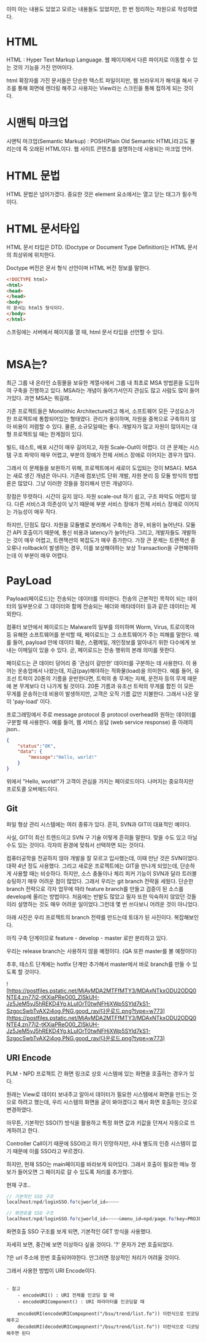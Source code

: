 이미 아는 내용도 있었고 모르는 내용들도 있었지만, 한 번 정리하는 차원으로 작성하였다.

# HTML

HTML : Hyper Text Markup Language. 웹 페이지에서 다른 파이지로 이동할 수 있는 것의 기능을 가진 언어이다.

html 확장자를 가진 문서들은 단순한 텍스트 파일이지만, 웹 브라우저가 해석을 해서 구조를 통해 화면에 렌더링 해주고 사용자는 View라는 스크린을 통해 접하게 되는 것이다.

# 시맨틱 마크업

시맨틱 마크업(Semantic Markup) : POSH(Plain Old Semantic HTML)라고도 불리는데 즉 오래된 HTML이다. 웹 사이트 콘텐츠를 설명하는데 사용되는 마크업 언어. 

# HTML 문법

HTML 문법은 넘어가겠다. 중요한 것은 element 요소에서는 열고 닫는 태그가 필수적이다.

# HTML 문서타입

HTML 문서 타입은 DTD. (Doctype or Document Type Definition)는 HTML 문서의 최상위에 위치한다.

Doctype 버전은 문서 형식 선언이며 HTML 버전 정보를 말한다.

```html
<!DOCTYPE html>
<html>
<head>
</head>
<body>
이 문서는 html5 형식이다.
</body>
</html>
```

스프링에는 서버에서 페이지를 열 때, html 문서 타입을 선언할 수 있다.

```html

```

# MSA는?

최근 그룹 내 온라인 쇼핑몰을 보유한 계열사에서 그룹 내 최초로 MSA 방법론을 도입하여 구축을 진행하고 있다. MSA라는 개념이 들어가서인지 관심도 많고 사람도 많이 들어가있다. 과연 MSA는 뭐길래..

기존 프로젝트들은 Monolithic Architecture라고 해서, 소프트웨어 모든 구성요소가 한 프로젝트에 통합되어있는 형태였다. 관리가 용이하며, 자원을 중복으로 구축하지 않아 비용이 저렴할 수 있다. 물론, 소규모일때는 좋다. 개발자가 많고 자원이 많아지는 대형 프로젝트일 때는 한계점이 있다.

빌드, 테스트, 배포 시간이 매우 길어지고, 자원 Scale-Out이 어렵다. 더 큰 문제는 시스템 구조 파악이 매우 어렵고, 부분의 장애가 전체 서비스 장애로 이어지는 경우가 많다.

그래서 이 문제들을 보완하기 위해, 프로젝트에서 새로이 도입되는 것이 MSA다. MSA는 새로 생긴 개념은 아니다. 기존에 컴포넌트 단위 개발, 자원 분리 등 모듈 방식의 방법론은 많았다. 그냥 이러한 것들을 정리해서 만든 개념이다.

장점은 뚜렷하다. 시간이 길지 않다. 자원 scale-out 하기 쉽고, 구조 파악도 어렵지 않다. 다른 서비스과 의존성이 낮기 때문에 부분 서비스 장애가 전체 서비스 장애로 이어지는 가능성이 매우 작다.

하지만, 단점도 많다. 자원을 모듈별로 분리해서 구축하는 경우, 비용이 늘어난다. 모듈 간 API 호출이기 때문에, 통신 비용과 latency가 늘어난다. 그리고, 개발자들도 개발하는 것이 매우 어렵고, 트랜잭션의 복잡도가 매우 증가한다. 가장 큰 문제는 트랜잭션 중 오류나 rollback이 발생하는 경우, 이를 보상해야하는 보상 Transaction을 구현해야하는데 이 부분이 매우 어렵다.

# PayLoad

Payload(페이로드)는 전송되는 데이터를 의미한다. 전송의 근본적인 목적이 되는 데이터의 일부분으로 그 데이터와 함께 전송되는 헤더와 메타데이터 등과 같은 데이터는 제외한다.

컴퓨터 보안에서 페이로드는 Malware의 일부를 의미하며 Worm, Virus, 트로이목마 등 유해한 소프트웨어를 분석할 때, 페이로드는 그 소프트웨어가 주는 피해를 말한다. 예를 들어, payload 안에 데이터 훼손, 스팸메일, 개인정보를 알아내기 위한 다수에게 보내는 이메일이 있을 수 있다. 곧, 페이로드는 전송 행위의 본래 의미를 뜻한다.

페이로드는 큰 데이터 덩어리 중 '관심이 갈만한' 데이터를 구분하는 데 사용한다. 이 용어는 운송업에서 나왔는데, 지급(pay)해야하는 적화물(load)을 의미한다. 예를 들어, 유조선 트럭이 20톤의 기름을 운반한다면, 트럭의 총 무게는 자체, 운전자 등의 무게 때문에 본 무게보다 더 나가게 될 것이다. 20톤 기름과 유조선 트럭의 무게를 합친 이 모든 무게를 운송하는데 비용이 발생하지만, 고객은 오직 기름 값만 지불한다. 그래서 나온 말이 'pay-load' 이다.

프로그래밍에서 주로 message protocol 중 protocol overhead와 원하는 데이터를 구분할 때 사용한다. 예를 들어, 웹 서비스 응답 (web service response) 중 아래의 json..

```json
{
    "status":"OK",
    "data": {
        "message":"Hello, world!"
    }
}
```

위에서 "Hello, world!"가 고객이 관심을 가지는 페이로드이다. 나머지는 중요하지만 프로토콜 오버헤드이다.

## Git

파일 형상 관리 시스템에는 여러 종류가 있다. 흔히, SVN과 GIT이 대표적인 예이다.

사실, GIT이 최신 트렌드이고 SVN 구 기술 이렇게 흔히들 말한다. 맞을 수도 있고 아닐 수도 있는 것이다. 각자의 환경에 맞춰서 선택하면 되는 것이다.

컴퓨터공학을 전공하지 않아 개발을 잘 모르고 입사했는데, 이때 만난 것은 SVN이었다. 대략 4년 정도 사용했다. 그리고 새로운 프로젝트에는 GIT을 만나게 되었는데, 단순하게 사용할 때는 비슷하다. 하지만, 소스 충돌이나 체리 피커 기능이 SVN과 달라 트러블슈팅하기 매우 어려운 점이 많았다. 그래서 우리는 git branch 전략을 세웠다. 단순한 branch 전략으로 각자 업무에 따라 feature branch를 만들고 검증이 된 소스를 develop에 올리는 방법이다. 처음에는 반발도 많았고 필자 또한 익숙하지 않았던 것들이라 설명하는 것도 매우 어려운 일이었다.그런데  몇 번 쓰다보니 어려운 것이 아니었다.

아래 사진은 우리 프로젝트의 branch 전략를 만드는데 토대가 된 사진이다. 복잡해보인다. 

아직 구축 단계이므로 feature - develop - master 로만 분리하고 있다.

우리는 release branch는 사용하지 않을 예정이다. (QA 또한 master를 볼 예정이다)

추후, 테스트 단계에는 hotfix 단계만 추가해서 master에서 바로 branch를 만들 수 있도록 할 것이다.

![https://postfiles.pstatic.net/MjAyMDA2MTFfMTY3/MDAxNTkxODU2ODQ0NTE4.zn77i2-tKXiaPReO00_ZISkUH-Jz5JeM5yJ5hREKD4Yg.kLuIOrT0twNFHjXWp5SYld7kS1-SzgocSwbTvAX2i4og.PNG.good_ray/다운로드.png?type=w773](https://postfiles.pstatic.net/MjAyMDA2MTFfMTY3/MDAxNTkxODU2ODQ0NTE4.zn77i2-tKXiaPReO00_ZISkUH-Jz5JeM5yJ5hREKD4Yg.kLuIOrT0twNFHjXWp5SYld7kS1-SzgocSwbTvAX2i4og.PNG.good_ray/다운로드.png?type=w773)

## URI Encode

PLM - NPD 프로젝트 간 화면 링크로 상호 시스템에 있는 화면을 호출하는 경우가 있다.

원래는 View로 데이터 보내주고 알아서 데이터가 필요한 시스템에서 화면을 만드는 것으로 하려고 했는데, 우리 시스템의 화면을 굳이 봐야겠다고 해서 화면 호출하는 것으로 변경하였다.

아무튼, 기본적인 SSO(?) 방식을 활용하고 특정 화면 값과 키값을 던져서 자동으로 뜨게하려고 한다.

Controller Call이기 때문에 SSO라고 하기 민망하지만, 사내 별도의 인증 시스템이 없기 때문에 이를 SSO라고 부르겠다.

하지만, 현재 SSO는 main페이지를 바라보게 되어있다. 그래서 호출이 필요한 메뉴 정보가 들어오면 그 페이지로 갈 수 있도록 처리를 추가했다.

현재 구조..

```java
// 기본적인 SSO 구조
localhost/npd/loginSSO.fo?cjworld_id=~~~~

// 화면호출 SSO 구조
localhost/npd/loginSSO.fo?cjworld_id=~~~~&menu_id=npd/page.fo?key=PROJECT01
```

화면호출 SSO 구조를 보게 되면, 기본적인 GET 방식을 사용했다.

자세히 보면, 중간에 보면 이상하다 싶을 것이다. '?' 문자가 2번 호출되었다.

?은 url 주소에 한번 호출되어야한다. 안그러면 정상적인 처리가 어려울 것이다.

그래서 사용한 방법이 URI Encode이다.

~~~~ 작성해야한다.

- 참고
    - encodeURI() : URI 전체를 인코딩 할 때
    - encodeURIComponent() : URI 파라미터를 인코딩할 때
    
    encodeURI(encodeURICompopnent("/bsu/trend/list.fo")) 이런식으로 인코딩해주고
    decodeURI(decodeURICompopnent("/bsu/trend/list.fo")) 이런식으로 디코딩해주면 된다
    
    
